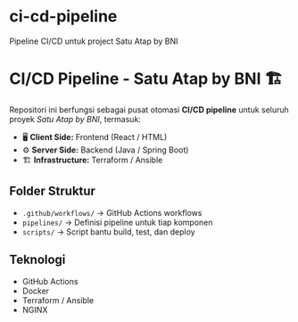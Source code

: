 # ci-cd-pipeline
Pipeline CI/CD untuk project Satu Atap by BNI

# CI/CD Pipeline - Satu Atap by BNI 🏗️

Repositori ini berfungsi sebagai pusat otomasi **CI/CD pipeline** untuk seluruh proyek *Satu Atap by BNI*, termasuk:

- 🖥️ **Client Side:** Frontend (React / HTML)
- ⚙️ **Server Side:** Backend (Java / Spring Boot)
- 🏗️ **Infrastructure:** Terraform / Ansible

## Folder Struktur
- `.github/workflows/` → GitHub Actions workflows
- `pipelines/` → Definisi pipeline untuk tiap komponen
- `scripts/` → Script bantu build, test, dan deploy

## Teknologi
- GitHub Actions
- Docker
- Terraform / Ansible
- NGINX

